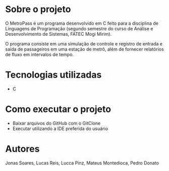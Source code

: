 # Sobre o projeto

O MetroPass é um programa desenvolvido em C feito para a disciplina de Linguagens de Programação (segundo semestre do curso de Análise e Desenvolvimento de Sistemas, FATEC Mogi Mirim).

O programa consiste em uma simulação de controle e registro de entrada e saída de passageiros em uma estação de metrô, além de fornecer relatórios de fluxo em intervalos de tempo.

# Tecnologias utilizadas

- C

# Como executar o projeto

- Baixar arquivos do GitHub com o GitClone
- Executar utilizando a IDE preferida do usuário

# Autores

Jonas Soares, Lucas Reis, Lucca Pinz, Mateus Montedioca, Pedro Donato
